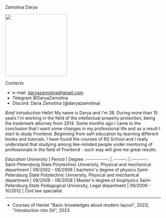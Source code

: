 Zamotina Darya

<img src="https://github.com/DaryaZamotina/rsschool-cv/assets/133055781/2dc793db-3d5c-40d0-acbc-51d85ac78783" width="200" height="200">


*Contacts* 
* e-mail: daryazamotina@gmail.com
* Telegram @DaryaZamotina
* Discord: Daria Zamotina (@daryazamotina)


*Brief intruduction*
Hello! My name is Darya and I'm 38. During more than 15 years I'm working in the field of the intellectual property protection, being the trademark attorney from 2014. Some months ago I came to the conclusion that I want some changes in my professional life and as a result I start to study Frontend. Beginning from self-education by learning different books and tutorials, I have found the courses of RS School and I really understand that studying among like-minded people under mentoring of professionals in the field of Frontend - such way will give me great results.


*Education*
University  | Period | Degree
:-----------: | :------: | :-------:
Saint-Petersburg State Polytechnic University, Physical and mechanical department |  09/2002 - 06/2006  | bachelor's degree of physics
Saint-Petersburg State Polytechnic University, Physical and mechanical department  | 09/2006 - 06/2008 | Master's degree of biophysics
Saint-Petersburg State Pedagogical University, Legal department  |  09/2009 - 10/2012  |  Civil law specialist
****
* Courses of Hexlet "Basic knowledges about modern layout", 2023; "Introduction into Git", 2023
